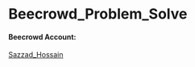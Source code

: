 # Beecrowd_Problem_Solve

<h4>Beecrowd Account: </h4>
<a href="https://judge.beecrowd.com/en/profile/747418">Sazzad_Hossain<a/><br>
